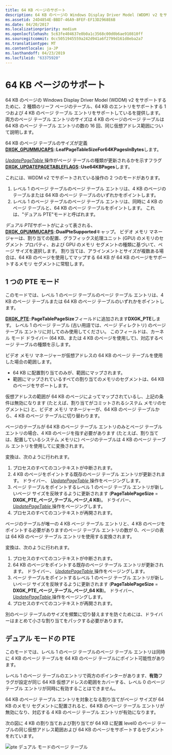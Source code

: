 ```yaml
---
title: 64 KB ページのサポート
description: 64 KB のページの Windows Display Driver Model (WDDM) v2 をサポートするために、2 種類のリーフ ページのテーブル、64 KB のエントリをサポートする 1 つおよび 4 KB のページ テーブル エントリをサポートしているを提供します。
ms.assetid: 24D4854E-BBD7-46A9-8FEF-EF13D2968E6B
ms.date: 04/20/2017
ms.localizationpriority: medium
ms.openlocfilehash: 5c63fe404637e0b0a1c3568c00d0b6ae910810ff
ms.sourcegitcommit: 0cc5051945559a242d941a6f2799d161d8eba2a7
ms.translationtype: MT
ms.contentlocale: ja-JP
ms.lasthandoff: 04/23/2019
ms.locfileid: "63375920"
---
```

# <a name="support-for-64kb-pages"></a>64 KB ページのサポート


64 KB のページの Windows Display Driver Model (WDDM) v2 をサポートするために、2 種類のリーフ ページのテーブル、64 KB のエントリをサポートする 1 つおよび 4 KB のページ テーブル エントリをサポートしているを提供します。 両方のページ テーブル エントリのサイズは 4 KB のページのページ テーブルは 64 KB のページ テーブル エントリの数の 16 回、同じ仮想アドレス範囲について説明します。

64 KB のページ テーブルのサイズが定義[ **DXGK\_GPUMMUCAPS**](https://msdn.microsoft.com/library/windows/hardware/dn906348)::**LeafPageTableSizeFor64KPagesInBytes**します。

[ *UpdatePageTable* ](https://msdn.microsoft.com/library/windows/hardware/ff560815)操作がページ テーブルの種類が更新されるかを示すフラグ[ **DXGK\_UPDATEPAGETABLEFLAGS**](https://msdn.microsoft.com/library/windows/hardware/dn914482)::**Use64KBPages**します。

これには、WDDM v2 でサポートされている操作の 2 つのモードがあります。

1.  レベル 1 のページ テーブルのページ テーブル エントリは、4 KB のページのテーブルまたは 64 KB のページ テーブルのいずれかをポイントします。
2.  レベル 1 のページ テーブルのページ テーブル エントリは、同時に 4 KB のページ テーブルと、64 KB のページ テーブルをポイントします。 これは、"デュアル PTE"モードと呼ばれます。

*デュアル PTE*サポートがによって表される、 [ **DXGK\_GPUMMUCAPS**](https://msdn.microsoft.com/library/windows/hardware/dn906348)::**DualPteSupported**キャップ。
ビデオ メモリ マネージャーは、割り当ての配置、グラフィックス処理ユニット (GPU) のメモリのセグメント プロパティ、および GPU のメモリ セグメントの種類に基づいて、ページ サイズを選択します。 割り当ては、アラインメントとサイズが複数ある場合は、64 KB のページを使用してマップする 64 KB が 64 KB のページをサポートするメモリ セグメントに常駐します。

## <a name="span-idsingleptemodespanspan-idsingleptemodespanspan-idsingleptemodespansingle-pte-mode"></a><span id="Single_PTE_mode"></span><span id="single_pte_mode"></span><span id="SINGLE_PTE_MODE"></span>1 つの PTE モード


このモードでは、レベル 1 のページ テーブルのページ テーブル エントリは、4 KB のページ テーブルまたは 64 KB のページ テーブルのいずれかをポイントします。

[**DXGK\_PTE**](https://msdn.microsoft.com/library/windows/hardware/ff562008)::**PageTablePageSize**フィールドに追加されます**DXGK\_PTE**します。 レベル 1 のページ テーブル (古い用語では、ページ ディレクトリ) のページ テーブル エントリに対してのみ使用してください。 このフィールドは、カーネル モード ドライバー (64 KB、または 4 KB のページを使用して)、対応するページ テーブルの種類を示します。

ビデオ メモリ マネージャーが仮想アドレスの 64 KB のページ テーブルを使用した場合の範囲します。

-   64 KB に配置割り当てのみが、範囲にマップされます。
-   範囲にマップされているすべての割り当てのメモリのセグメントは、64 KB のページをサポートします。

仮想アドレスの範囲が 64 KB のページによってマップされているし、上記の条件は無効になります (たとえば、割り当てがコミットされるシステム メモリのセグメントに) と、ビデオ メモリ マネージャーが、64 KB のページ テーブルから、4 KB のページ テーブルに切り替わります。

ページのテーブルが 64 KB のページ テーブル エントリのみとページ テーブル エントリの場合、4 KB のページを指す必要があります (たとえば、割り当ては、配置しているシステム メモリに) ページのテーブルは 4 KB のページ テーブル エントリを使用してに変換されます。

変換は、次のように行われます。

1.  プロセスのすべてのコンテキストが中断されます。
2.  4 KB のページをポイントする既存のページ テーブル エントリが更新されます。 ドライバー、 [ *UpdatePageTable* ](https://msdn.microsoft.com/library/windows/hardware/ff560815)操作をページングします。
3.  ページ テーブルをポイントするレベル 1 のページ テーブル エントリが新しいページ サイズを反映するように更新されます (**PageTablePageSize** = **DXGK\_PTE\_ページ\_テーブル\_ページ\_4 KB**)。 ドライバー、 [ *UpdatePageTable* ](https://msdn.microsoft.com/library/windows/hardware/ff560815)操作をページングします。
4.  プロセスのすべてのコンテキストが再開されます。

ページのテーブルが唯一の 4 KB ページ テーブル エントリと、4 KB のページをポイントする必要がありますのページ テーブル エントリの数が 0、ページの表は 64 KB のページ テーブル エントリを使用する変換されます。

変換は、次のように行われます。

1.  プロセスのすべてのコンテキストが中断されます。
2.  64 KB のページをポイントする既存のページ テーブル エントリが更新されます。 ドライバー、 [ *UpdatePageTable* ](https://msdn.microsoft.com/library/windows/hardware/ff560815)操作をページングします。
3.  ページ テーブルをポイントするレベル 1 のページ テーブル エントリが新しいページ サイズを反映するように更新されます (**PageTablePageSize** = **DXGK\_PTE\_ページ\_テーブル\_ページ\_64 KB**)。 ドライバー、 [ *UpdatePageTable* ](https://msdn.microsoft.com/library/windows/hardware/ff560815)操作をページングします。
4.  プロセスのすべてのコンテキストが再開されます。

別のページ テーブルのサイズを頻繁に切り替えますを防ぐためには、ドライバーはまとめて小さな割り当てをパックする必要があります。

## <a name="span-iddualptemodespanspan-iddualptemodespanspan-iddualptemodespandual-pte-mode"></a><span id="Dual_PTE_mode"></span><span id="dual_pte_mode"></span><span id="DUAL_PTE_MODE"></span>デュアル モードの PTE


このモードでは、レベル 1 のページ テーブルのページ テーブル エントリは同時に 4 KB のページ テーブルを 64 KB のページ テーブルにポイント可能性があります。

レベル 1 のページ テーブルのエントリで両方のポインターがあります、**有効**フラグが設定が同じ 64 KB 仮想アドレスの範囲をカバーする、レベル 0 のページ テーブル エントリが同時に有効することはできません。

64 KB のページ テーブル エントリを対象となる割り当てがページ サイズが 64 KB のメモリ セグメントに配置されると、64 KB のページ テーブル エントリが無効になり、対応する 4 KB のページ テーブル エントリが有効になります。

次の図に 4 KB の割り当ておよび割り当てが 64 KB に配置 level0 のページ テーブルの同じ仮想アドレス範囲および 64 KB のページをサポートするセグメントをれています。

![pte デュアル モードのページ テーブル](images/support-for-64kb-pages.1.png)

 

 






